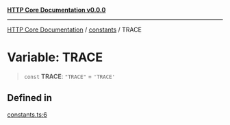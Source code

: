 [**HTTP Core Documentation v0.0.0**](../../README.md)

***

[HTTP Core Documentation](../../modules.md) / [constants](../README.md) / TRACE

# Variable: TRACE

> `const` **TRACE**: `"TRACE"` = `'TRACE'`

## Defined in

[constants.ts:6](https://github.com/stonemjs/http-core/blob/24dd4b3f1e59fc19fb65fa5316121fe4b68e4f41/src/constants.ts#L6)
